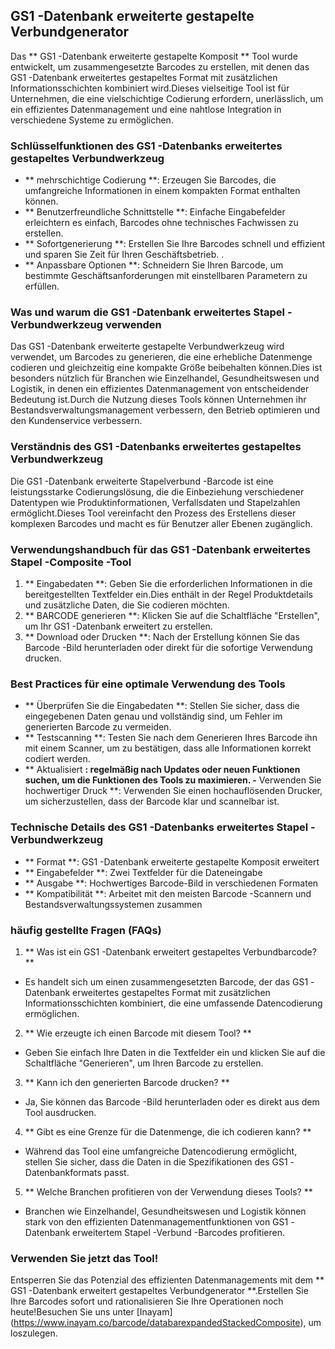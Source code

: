 ## GS1 -Datenbank erweiterte gestapelte Verbundgenerator

Das ** GS1 -Datenbank erweiterte gestapelte Komposit ** Tool wurde entwickelt, um zusammengesetzte Barcodes zu erstellen, mit denen das GS1 -Datenbank erweitertes gestapeltes Format mit zusätzlichen Informationsschichten kombiniert wird.Dieses vielseitige Tool ist für Unternehmen, die eine vielschichtige Codierung erfordern, unerlässlich, um ein effizientes Datenmanagement und eine nahtlose Integration in verschiedene Systeme zu ermöglichen.

### Schlüsselfunktionen des GS1 -Datenbanks erweitertes gestapeltes Verbundwerkzeug

- ** mehrschichtige Codierung **: Erzeugen Sie Barcodes, die umfangreiche Informationen in einem kompakten Format enthalten können.
- ** Benutzerfreundliche Schnittstelle **: Einfache Eingabefelder erleichtern es einfach, Barcodes ohne technisches Fachwissen zu erstellen.
- ** Sofortgenerierung **: Erstellen Sie Ihre Barcodes schnell und effizient und sparen Sie Zeit für Ihren Geschäftsbetrieb.
.
- ** Anpassbare Optionen **: Schneidern Sie Ihren Barcode, um bestimmte Geschäftsanforderungen mit einstellbaren Parametern zu erfüllen.

### Was und warum die GS1 -Datenbank erweitertes Stapel -Verbundwerkzeug verwenden

Das GS1 -Datenbank erweiterte gestapelte Verbundwerkzeug wird verwendet, um Barcodes zu generieren, die eine erhebliche Datenmenge codieren und gleichzeitig eine kompakte Größe beibehalten können.Dies ist besonders nützlich für Branchen wie Einzelhandel, Gesundheitswesen und Logistik, in denen ein effizientes Datenmanagement von entscheidender Bedeutung ist.Durch die Nutzung dieses Tools können Unternehmen ihr Bestandsverwaltungsmanagement verbessern, den Betrieb optimieren und den Kundenservice verbessern.

### Verständnis des GS1 -Datenbanks erweitertes gestapeltes Verbundwerkzeug

Die GS1 -Datenbank erweiterte Stapelverbund -Barcode ist eine leistungsstarke Codierungslösung, die die Einbeziehung verschiedener Datentypen wie Produktinformationen, Verfallsdaten und Stapelzahlen ermöglicht.Dieses Tool vereinfacht den Prozess des Erstellens dieser komplexen Barcodes und macht es für Benutzer aller Ebenen zugänglich.

### Verwendungshandbuch für das GS1 -Datenbank erweitertes Stapel -Composite -Tool

1. ** Eingabedaten **: Geben Sie die erforderlichen Informationen in die bereitgestellten Textfelder ein.Dies enthält in der Regel Produktdetails und zusätzliche Daten, die Sie codieren möchten.
2. ** BARCODE generieren **: Klicken Sie auf die Schaltfläche "Erstellen", um Ihr GS1 -Datenbank erweitert zu erstellen.
3. ** Download oder Drucken **: Nach der Erstellung können Sie das Barcode -Bild herunterladen oder direkt für die sofortige Verwendung drucken.

### Best Practices für eine optimale Verwendung des Tools

- ** Überprüfen Sie die Eingabedaten **: Stellen Sie sicher, dass die eingegebenen Daten genau und vollständig sind, um Fehler im generierten Barcode zu vermeiden.
- ** Testscanning **: Testen Sie nach dem Generieren Ihres Barcode ihn mit einem Scanner, um zu bestätigen, dass alle Informationen korrekt codiert werden.
- ** Aktualisiert **: regelmäßig nach Updates oder neuen Funktionen suchen, um die Funktionen des Tools zu maximieren.
-** Verwenden Sie hochwertiger Druck **: Verwenden Sie einen hochauflösenden Drucker, um sicherzustellen, dass der Barcode klar und scannelbar ist.

### Technische Details des GS1 -Datenbanks erweitertes Stapel -Verbundwerkzeug

- ** Format **: GS1 -Datenbank erweiterte gestapelte Komposit erweitert
- ** Eingabefelder **: Zwei Textfelder für die Dateneingabe
- ** Ausgabe **: Hochwertiges Barcode-Bild in verschiedenen Formaten
- ** Kompatibilität **: Arbeitet mit den meisten Barcode -Scannern und Bestandsverwaltungssystemen zusammen

### häufig gestellte Fragen (FAQs)

1. ** Was ist ein GS1 -Datenbank erweitert gestapeltes Verbundbarcode? **
- Es handelt sich um einen zusammengesetzten Barcode, der das GS1 -Datenbank erweitertes gestapeltes Format mit zusätzlichen Informationsschichten kombiniert, die eine umfassende Datencodierung ermöglichen.

2. ** Wie erzeugte ich einen Barcode mit diesem Tool? **
- Geben Sie einfach Ihre Daten in die Textfelder ein und klicken Sie auf die Schaltfläche "Generieren", um Ihren Barcode zu erstellen.

3. ** Kann ich den generierten Barcode drucken? **
- Ja, Sie können das Barcode -Bild herunterladen oder es direkt aus dem Tool ausdrucken.

4. ** Gibt es eine Grenze für die Datenmenge, die ich codieren kann? **
- Während das Tool eine umfangreiche Datencodierung ermöglicht, stellen Sie sicher, dass die Daten in die Spezifikationen des GS1 -Datenbankformats passt.

5. ** Welche Branchen profitieren von der Verwendung dieses Tools? **
- Branchen wie Einzelhandel, Gesundheitswesen und Logistik können stark von den effizienten Datenmanagementfunktionen von GS1 -Datenbank erweitertem Stapel -Verbund -Barcodes profitieren.

### Verwenden Sie jetzt das Tool!

Entsperren Sie das Potenzial des effizienten Datenmanagements mit dem ** GS1 -Datenbank erweitert gestapeltes Verbundgenerator **.Erstellen Sie Ihre Barcodes sofort und rationalisieren Sie Ihre Operationen noch heute!Besuchen Sie uns unter [Inayam] (https://www.inayam.co/barcode/databarexpandedStackedComposite), um loszulegen.